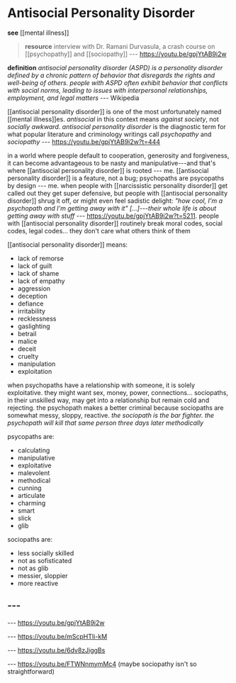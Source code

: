 # Antisocial Personality Disorder

**see** [[mental illness]]

> **resource** interview with Dr. Ramani Durvasula, a crash course on [[psychopathy]] and [[sociopathy]] --- <https://youtu.be/gpjYtAB9i2w>

**definition** _antisocial personality disorder (ASPD) is a personality disorder defined by a chronic pattern of behavior that disregards the rights and well-being of others. people with ASPD often exhibit behavior that conflicts with social norms, leading to issues with interpersonal relationships, employment, and legal matters_ --- Wikipedia

[[antisocial personality disorder]] is one of the most unfortunately named [[mental illness]]es. _antisocial_ in this context means _against society_, not _socially awkward_. _antisocial personality disorder_ is the diagnostic term for what popular literature and criminology writings call _psychopathy_ and _sociopathy_ --- <https://youtu.be/gpjYtAB9i2w?t=444>

in a world where people default to cooperation, generosity and forgiveness, it can become advantageous to be nasty and manipulative---and that's where [[antisocial personality disorder]] is rooted --- me. [[antisocial personality disorder]] is a feature, not a bug; psychopaths are psycopaths by design --- me. when people with [[narcissistic personality disorder]] get called out they get super defensive, but people with [[antisocial personality disorder]] shrug it off, or might even feel sadistic delight: _"how cool, I'm a psychopath and I'm getting away with it" [...]---their whole life is about getting away with stuff_ --- <https://youtu.be/gpjYtAB9i2w?t=5211>. people with [[antisocial personality disorder]] routinely break moral codes, social codes, legal codes... they don't care what others think of them

[[antisocial personality disorder]] means:

- lack of remorse
- lack of guilt
- lack of shame
- lack of empathy
- aggression
- deception
- defiance
- irritability
- recklessness
- gaslighting
- betrail
- malice
- deceit
- cruelty
- manipulation
- exploitation

when psychopaths have a relationship with someone, it is solely exploitative. they might want sex, money, power, connections... sociopaths, in their unskilled way, may get into a relationship but remain cold and rejecting. the psychopath makes a better criminal because sociopaths are somewhat messy, sloppy, reactive. _the sociopath is the bar fighter. the psychopath will kill that same person three days later methodically_

psycopaths are:

- calculating
- manipulative
- exploitative
- malevolent
- methodical
- cunning
- articulate
- charming
- smart
- slick
- glib

sociopaths are:

- less socially skilled
- not as sofisticated
- not as glib
- messier, sloppier
- more reactive

## ---

--- <https://youtu.be/gpjYtAB9i2w>

--- <https://youtu.be/mScpHTIi-kM>

--- <https://youtu.be/6dv8zJiggBs>

--- <https://youtu.be/FTWNnmymMc4> (maybe sociopathy isn't so straightforward)
